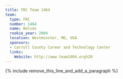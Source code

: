```yaml
---
title: FRC Team 1464
team:
  type: FRC
  number: 1464
  name: Wolves
  rookie_year: 2004
  location: Westminster, MD, USA
  sponsors:
  - Carroll County Career and Technology Center
  links:
    Website: http://www.team1464.org%20
---
```


{% include remove_this_line_and_add_a_paragraph %}